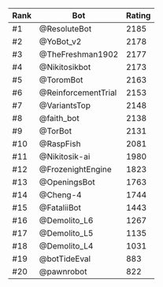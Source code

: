 Rank|Bot|Rating
---|---|---
#1|@ResoluteBot|2185
#2|@YoBot_v2|2178
#3|@TheFreshman1902|2177
#4|@Nikitosikbot|2173
#5|@ToromBot|2163
#6|@ReinforcementTrial|2153
#7|@VariantsTop|2148
#8|@faith_bot|2138
#9|@TorBot|2131
#10|@RaspFish|2081
#11|@Nikitosik-ai|1980
#12|@FrozenightEngine|1823
#13|@OpeningsBot|1763
#14|@Cheng-4|1744
#15|@FataliiBot|1443
#16|@Demolito_L6|1267
#17|@Demolito_L5|1135
#18|@Demolito_L4|1031
#19|@botTideEval|883
#20|@pawnrobot|822
